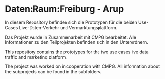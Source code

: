 # Daten:Raum:Freiburg - Arup

In diesem Repository befinden sich die Prototypen für die beiden Use-Cases Live-Daten-Verkehr und Vermarktungsplattform. 

Das Projekt wurde in Zusammenarbeit mit CMPG bearbeitet. Alle Informationen zu den Teilprojekten befinden sich in den Unterordnern.



This repository contains the prototypes for the two use cases live data traffic and marketing platform. 

The project was worked on in cooperation with CMPG. All information about the subprojects can be found in the subfolders.

